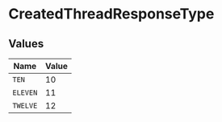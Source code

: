 # CreatedThreadResponseType


## Values

| Name     | Value    |
| -------- | -------- |
| `TEN`    | 10       |
| `ELEVEN` | 11       |
| `TWELVE` | 12       |